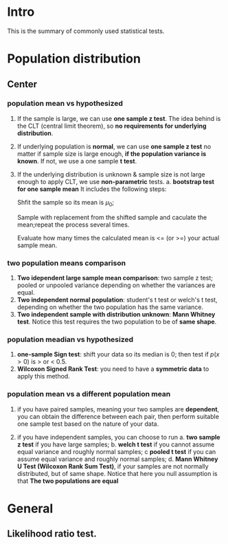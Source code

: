 # Intro
This is the summary of commonly used statistical tests.

# Population distribution
## Center

### population mean vs hypothesized
1. If the sample is large, we can use **one sample z test**. The idea
behind is the CLT (central limit theorem), so **no requirements for underlying distribution**.
2. If underlying population is **normal**, we can use **one sample z test** no matter if sample size is large enough, **if the population variance is known**. If not, we use a one sample **t test**.
3. If the underlying distribution is unknown & sample size is not large enough to apply CLT, we use **non-parametric** tests.
a. **bootstrap test for one sample mean**
It includes the following steps:

      Shfit the sample so its mean is $\mu_0$;
      
      Sample with replacement from the shifted sample and caculate the mean;repeat the process several times.
      
      Evaluate how many times the calculated mean is <= (or >=) your actual sample mean.
### two population means comparison
1. **Two idependent large sample mean comparison**: two sample z test; pooled or unpooled variance depending on whether the variances are equal.
2. **Two independent normal population**: student's t test or welch's t test, depending on whether the two population has the same variance.
3. **Two independent sample with distribution unknown**: **Mann Whitney test**. Notice this test requires the two population to be of **same shape**. 
### population meadian vs hypothesized 
1. **one-sample Sign test**: shift your data so its median is $0$; then test if $p(x > 0)$ is > or < 0.5.
2. **Wilcoxon Signed Rank Test**: you need to have a **symmetric data** to apply this method. 
      
### population mean vs a different population mean
1. if you have paired samples, meaning your two samples are **dependent**, you can obtain the 
difference between each pair, then perform suitable one sample test based on the nature of your data.

2. if you have independent samples, you can choose to run a. **two sample z test** if you have large samples; b. **welch t test** if you cannot assume equal variance and roughly normal samples; c **pooled t test** if you can assume equal variance and roughly normal samples; d. **Mann Whitney U Test (Wilcoxon Rank Sum Test)**, if your samples are not normally distributed, but of same shape. Notice that here you null assumption is that **The two populations are equal**

# General
## Likelihood ratio test.
